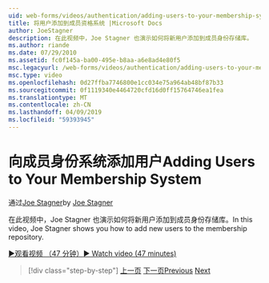 ```yaml
---
uid: web-forms/videos/authentication/adding-users-to-your-membership-system
title: 将用户添加到成员资格系统 |Microsoft Docs
author: JoeStagner
description: 在此视频中，Joe Stagner 也演示如何将新用户添加到成员身份存储库。
ms.author: riande
ms.date: 07/29/2010
ms.assetid: fc0f145a-ba00-495e-b8aa-a6e8ad4e80f5
msc.legacyurl: /web-forms/videos/authentication/adding-users-to-your-membership-system
msc.type: video
ms.openlocfilehash: 0d27ffba7746800e1cc034e75a964ab48bf87b33
ms.sourcegitcommit: 0f1119340e4464720cfd16d0ff15764746ea1fea
ms.translationtype: MT
ms.contentlocale: zh-CN
ms.lasthandoff: 04/09/2019
ms.locfileid: "59393945"
---
```

# <a name="adding-users-to-your-membership-system"></a><span data-ttu-id="07353-103">向成员身份系统添加用户</span><span class="sxs-lookup"><span data-stu-id="07353-103">Adding Users to Your Membership System</span></span>

<span data-ttu-id="07353-104">通过[Joe Stagner](https://github.com/JoeStagner)</span><span class="sxs-lookup"><span data-stu-id="07353-104">by [Joe Stagner](https://github.com/JoeStagner)</span></span>

<span data-ttu-id="07353-105">在此视频中，Joe Stagner 也演示如何将新用户添加到成员身份存储库。</span><span class="sxs-lookup"><span data-stu-id="07353-105">In this video, Joe Stagner shows you how to add new users to the membership repository.</span></span>

[<span data-ttu-id="07353-106">&#9654;观看视频 （47 分钟）</span><span class="sxs-lookup"><span data-stu-id="07353-106">&#9654; Watch video (47 minutes)</span></span>](https://channel9.msdn.com/Blogs/ASP-NET-Site-Videos/adding-users-to-your-membership-system)

> [!div class="step-by-step"]
> <span data-ttu-id="07353-107">[上一页](validating-users-with-the-login-control.md)
> [下一页](logging-users-into-your-membership-system.md)</span><span class="sxs-lookup"><span data-stu-id="07353-107">[Previous](validating-users-with-the-login-control.md)
[Next](logging-users-into-your-membership-system.md)</span></span>

